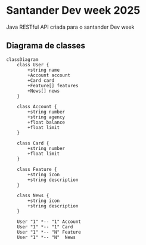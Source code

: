 # Santander Dev week 2025
Java RESTful API criada para o santander Dev week

## Diagrama de classes

```mermaid
classDiagram
    class User {
        +string name
        +Account account
        +Card card
        +Feature[] features
        +News[] news
    }

    class Account {
        +string number
        +string agency
        +float balance
        +float limit
    }

    class Card {
        +string number
        +float limit
    }

    class Feature {
        +string icon
        +string description
    }

    class News {
        +string icon
        +string description
    }

    User "1" *-- "1" Account
    User "1" *-- "1" Card
    User "1" *-- "N" Feature 
    User "1" *-- "N"  News 
```
